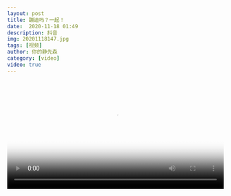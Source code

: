 ```yaml
---
layout: post
title: 蹦迪吗？一起！
date:  2020-11-18 01:49
description: 抖音
img: 20201118147.jpg
tags: [视频]
author: 你的静先森
category: [video]
video: true
---
```

<video controls loop preload="auto" poster="/assets/img/20201118147.jpg" width="100%" src="https://img.xnan.top/%E5%B8%85%E5%93%A5%E8%A7%86%E9%A2%91/%E4%BD%A0%E7%9A%84%E9%9D%99%E5%85%88%E6%A3%AE/%E8%B9%A6%E8%BF%AA%E5%90%97%EF%BC%9F%E4%B8%80%E8%B5%B7%EF%BC%81.mp4"></video>
     
